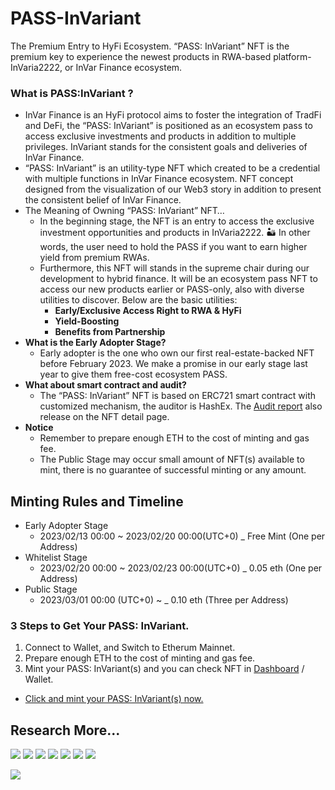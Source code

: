 # PASS-InVariant
The Premium Entry to HyFi Ecosystem. “PASS: InVariant” NFT is the premium key to experience the newest products in RWA-based platform- InVaria2222, or InVar Finance ecosystem.


### What is PASS:InVariant ?
- InVar Finance is an HyFi protocol aims to foster the integration of TradFi and DeFi, the “PASS: InVariant” is positioned as an ecosystem pass to access exclusive investments and products in addition to multiple privileges. InVariant stands for the consistent goals and deliveries of InVar Finance.
- “PASS: InVariant” is an utility-type NFT which created to be a credential with multiple functions in InVar Finance ecosystem. NFT concept designed from the visualization of our Web3 story in addition to present the consistent belief of InVar Finance.
- The Meaning of Owning “PASS: InVariant” NFT…
    - In the beginning stage, the NFT is an entry to access the exclusive investment opportunities and products in InVaria2222. 🏜 In other words, the user need to hold the PASS if you want to earn higher yield from premium RWAs.
    - Furthermore, this NFT will stands in the supreme chair during our development to hybrid finance. It will be an ecosystem pass NFT to access our new products earlier or PASS-only, also with diverse utilities to discover. Below are the basic utilities:
        - **Early/Exclusive Access Right to RWA & HyFi**
        - **Yield-Boosting**
        - **Benefits from Partnership**
- **What is the Early Adopter Stage?**
    - Early adopter is the one who own our first real-estate-backed NFT before February 2023. We make a promise in our early stage last year to give them free-cost ecosystem PASS.
- **What about smart contract and audit?**
    - The “PASS: InVariant” NFT is based on ERC721 smart contract with customized mechanism, the auditor is HashEx. The [Audit report](https://github.com/HashEx/public_audits/blob/master/PASS%3A%20InVariant/PASS%3A%20InVariant.pdf) also release on the NFT detail page.
- **Notice**
    - Remember to prepare enough ETH to the cost of minting and gas fee.
    - The Public Stage may occur small amount of NFT(s) available to mint, there is no guarantee of successful minting or any amount.
    
    
    
## Minting Rules and Timeline
- Early Adopter Stage 
    - 2023/02/13 00:00 ~ 2023/02/20 00:00(UTC+0) _ Free Mint (One per Address) 
- Whitelist Stage 
    - 2023/02/20 00:00 ~ 2023/02/23 00:00(UTC+0) _ 0.05 eth (One per Address) 
- Public Stage 
    - 2023/03/01 00:00 (UTC+0) ~ _ 0.10 eth (Three per Address)
        
### 3 Steps to Get Your PASS: InVariant.
1. Connect to Wallet, and Switch to Etherum Mainnet.
2. Prepare enough ETH to the cost of minting and gas fee.
3. Mint your PASS: InVariant(s) and you can check NFT in [Dashboard](https://app.invar.finance/dashboard) / Wallet.
- [Click and mint your PASS: InVariant(s) now.](https://app.invar.finance/pass-nft)
    
    
## Research More...
[<img src="https://img.shields.io/badge/INVAR FINANCE-6D8299?style=for-the-badge&logo=&logoColor=white">](https://invar.finance/)
[<img src="https://img.shields.io/badge/INVARIA2222-CAB8FF?style=for-the-badge&logo=&logoColor=white">](https://app.invar.finance/invaria2222)
[<img src="https://img.shields.io/badge/Twitter-1DA1F2?style=for-the-badge&logo=twitter&logoColor=white">](https://twitter.com/InVarFinance)
[<img src="https://img.shields.io/badge/Discord-5865F2?style=for-the-badge&logo=discord&logoColor=white">](https://discord.com/invite/BrzPWYut4p)
[<img src="https://img.shields.io/badge/YouTube-FF0000?style=for-the-badge&logo=youtube&logoColor=white">](https://www.youtube.com/channel/UCE6nLXvFjITq0IAsXipnkqQ)
[<img src="https://img.shields.io/badge/Medium-12100E?style=for-the-badge&logo=medium&logoColor=white">](https://medium.com/@invar.finance)
[<img src="https://img.shields.io/badge/linktree-39E09B?style=for-the-badge&logo=linktree&logoColor=white">](https://linktr.ee/invarfinance)


[<img src="https://img.shields.io/static/v1?label=All Supported by &message=PivoTerra&color=FBCB0A">](https://pivoterra.co/) 
